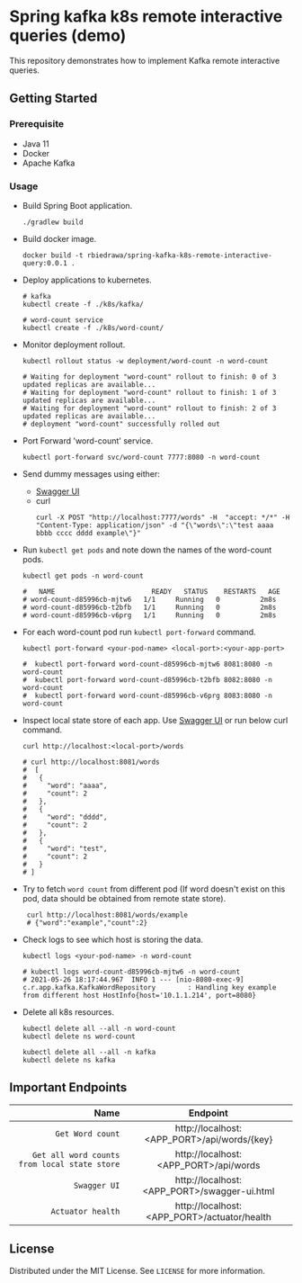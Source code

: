 # Spring kafka k8s remote interactive queries (demo)

This repository demonstrates how to implement Kafka remote interactive queries.

## Getting Started

### Prerequisite

* Java 11
* Docker
* Apache Kafka

### Usage

* Build Spring Boot application.
  ```shell
  ./gradlew build
  ```
  
* Build docker image.
  ```shell 
  docker build -t rbiedrawa/spring-kafka-k8s-remote-interactive-query:0.0.1 .
  ```

* Deploy applications to kubernetes.
  ```shell
  # kafka 
  kubectl create -f ./k8s/kafka/
  
  # word-count service
  kubectl create -f ./k8s/word-count/
  ```

* Monitor deployment rollout.
  ```shell
  kubectl rollout status -w deployment/word-count -n word-count
  
  # Waiting for deployment "word-count" rollout to finish: 0 of 3 updated replicas are available...
  # Waiting for deployment "word-count" rollout to finish: 1 of 3 updated replicas are available...
  # Waiting for deployment "word-count" rollout to finish: 2 of 3 updated replicas are available...
  # deployment "word-count" successfully rolled out
  ```

* Port Forward 'word-count' service.
  ```shell
  kubectl port-forward svc/word-count 7777:8080 -n word-count
  ```

* Send dummy messages using either:
    * [Swagger UI](http://localhost:7777/swagger-ui.html)
    * curl
      ```shell
      curl -X POST "http://localhost:7777/words" -H  "accept: */*" -H  "Content-Type: application/json" -d "{\"words\":\"test aaaa bbbb cccc dddd example\"}"
      ```

* Run `kubectl get pods` and note down the names of the word-count pods.
  ```shell
  kubectl get pods -n word-count
  
  #   NAME                        READY   STATUS    RESTARTS   AGE
  # word-count-d85996cb-mjtw6   1/1     Running   0          2m8s
  # word-count-d85996cb-t2bfb   1/1     Running   0          2m8s
  # word-count-d85996cb-v6prg   1/1     Running   0          2m8s
  ```

* For each word-count pod run `kubectl port-forward` command.
  ```shell
  kubectl port-forward <your-pod-name> <local-port>:<your-app-port>
  
  #  kubectl port-forward word-count-d85996cb-mjtw6 8081:8080 -n word-count
  #  kubectl port-forward word-count-d85996cb-t2bfb 8082:8080 -n word-count
  #  kubectl port-forward word-count-d85996cb-v6prg 8083:8080 -n word-count
  ```

* Inspect local state store of each app. Use [Swagger UI](http://localhost:7777/swagger-ui.html) or run below curl
  command.
  ```shell
  curl http://localhost:<local-port>/words
  
  # curl http://localhost:8081/words
  #  [
  #   {
  #     "word": "aaaa",
  #     "count": 2
  #   },
  #   {
  #     "word": "dddd",
  #     "count": 2
  #   },
  #   {
  #     "word": "test",
  #     "count": 2
  #   }
  # ]
  ```

* Try to fetch `word count` from different pod (If word doesn't exist on this pod, data should be obtained from remote
  state store).
  ```shell
   curl http://localhost:8081/words/example
   # {"word":"example","count":2}
  ```

* Check logs to see which host is storing the data.
  ```shell
  kubectl logs <your-pod-name> -n word-count
  
  # kubectl logs word-count-d85996cb-mjtw6 -n word-count
  # 2021-05-26 18:17:44.967  INFO 1 --- [nio-8080-exec-9] c.r.app.kafka.KafkaWordRepository        : Handling key example from different host HostInfo{host='10.1.1.214', port=8080}
  ```

* Delete all k8s resources.
  ```shell
  kubectl delete all --all -n word-count
  kubectl delete ns word-count
  
  kubectl delete all --all -n kafka
  kubectl delete ns kafka
  ```

## Important Endpoints

| Name | Endpoint | 
| -------------:|:--------:|
| `Get Word count` | http://localhost:<APP_PORT>/api/words/{key} |
| `Get all word counts from local state store` | http://localhost:<APP_PORT>/api/words |
| `Swagger UI` | http://localhost:<APP_PORT>/swagger-ui.html |
| `Actuator health` | http://localhost:<APP_PORT>/actuator/health |

## License

Distributed under the MIT License. See `LICENSE` for more information.
